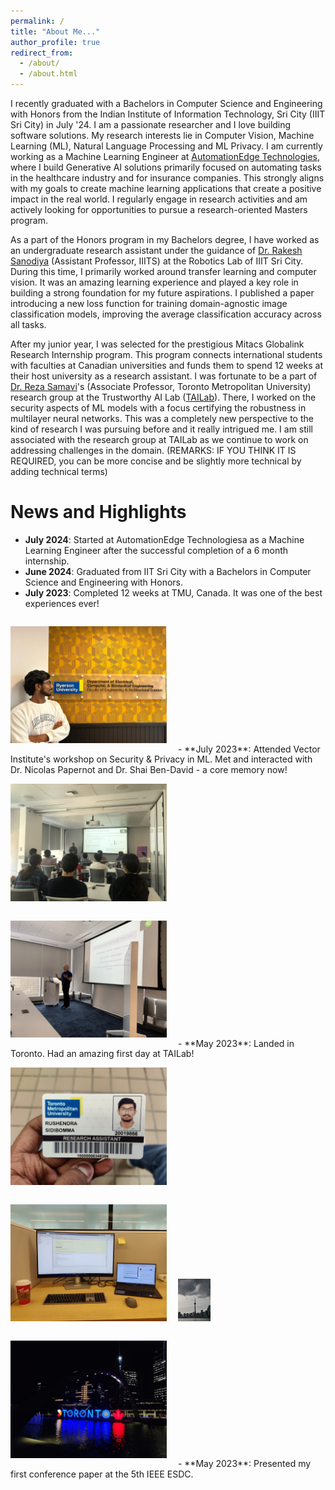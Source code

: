 ```yaml
---
permalink: /
title: "About Me..."
author_profile: true
redirect_from: 
  - /about/
  - /about.html
---
```

I recently graduated with a Bachelors in Computer Science and Engineering with Honors from the Indian Institute of Information Technology, Sri City (IIIT Sri City) in July '24. I am a passionate researcher and I love building software solutions. My research interests lie in Computer Vision, Machine Learning (ML), Natural Language Processing and ML Privacy. I am currently working as a Machine Learning Engineer at [AutomationEdge Technologies](https://automationedge.com/), where I build Generative AI solutions primarily focused on automating tasks in the healthcare industry and for insurance companies. This strongly aligns with my goals to create machine learning applications that create a positive impact in the real world. I regularly engage in research activities and am actively looking for opportunities to pursue a research-oriented Masters program.

As a part of the Honors program in my Bachelors degree, I have worked as an undergraduate research assistant under the guidance of [Dr. Rakesh Sanodiya](https://www.iiits.ac.in/people/regular-faculty/dr-rakesh-kumar-sanodiya/) (Assistant Professor, IIITS) at the Robotics Lab of IIIT Sri City. During this time, I primarily worked around transfer learning and computer vision. It was an amazing learning experience and played a key role in building a strong foundation for my future aspirations. I published a paper introducing a new loss function for training domain-agnostic image classification models, improving the average classification accuracy across all tasks.
<!-- , which got 2 citations from articles published at reputed conferences within a year. -->

After my junior year, I was selected for the prestigious Mitacs Globalink Research Internship program. This program connects international students with faculties at Canadian universities and funds them to spend 12 weeks at their host university as a research assistant. I was fortunate to be a part of [Dr. Reza Samavi](https://ee.ryerson.ca/~samavi/)'s (Associate Professor, Toronto Metropolitan University) research group at the Trustworthy AI Lab ([TAILab](https://www.ee.ryerson.ca/~samavi/research.html)). There, I worked on the security aspects of ML models with a focus certifying the robustness in multilayer neural networks. This was a completely new perspective to the kind of research I was pursuing before and it really intrigued me. I am still associated with the research group at TAILab as we continue to work on addressing challenges in the domain. 
(REMARKS: IF YOU THINK IT IS REQUIRED, you can be more concise and be slightly more technical by adding technical terms)

News and Highlights
======
<!-- ![alt text](../images/my_images/tmu_group_1.jpeg) -->
- **July 2024**: Started at AutomationEdge Technologiesa as a Machine Learning Engineer after the successful completion of a 6 month internship.
- **June 2024**: Graduated from IIT Sri City with a Bachelors in Computer Science and Engineering with Honors.
- **July 2023**: Completed 12 weeks at TMU, Canada. It was one of the best experiences ever! <br>
<img src="..//images/my_images/tmu_last_day.jpg" style="margin-right:1em; margin-top:1em; margin-bottom:1em" alt="tmu" width="250"/>
- **July 2023**: Attended Vector Institute's workshop on Security & Privacy in ML. Met and interacted with Dr. Nicolas Papernot and Dr. Shai Ben-David - a core memory now! <br>
<img src="..//images/my_images/vector_1.jpg" style="margin-right:1em; margin-top:1em; margin-bottom:1em" alt="tmu" width="250"/><img src="..//images/my_images/vector_2.jpg" style="margin-right:1em; margin-top:1em; margin-bottom:1em" alt="tmu" width="250"/>
- **May 2023**: Landed in Toronto. Had an amazing first day at TAILab!<br>
<img src="..//images/my_images/tmu_access_card.jpg" style="margin-right:1em; margin-top:1em; margin-bottom:1em" alt="tmu" width="250"/>
<img src="..//images/my_images/tmu_day_1.jpg" style="margin-right:1em; margin-top:1em; margin-bottom:1em" alt="tmu" width="250"/>
<img src="..//images/my_images/toronto_1.jpg" style="margin-right:1em; margin-top:1em; margin-bottom:1em" alt="tmu" width=10.25%/>
<img src="..//images/my_images/toronto_2.jpg" style="margin-right:1em; margin-top:1em; margin-bottom:1em" alt="tmu" width="250"/>
- **May 2023**: Presented my first conference paper at the 5th IEEE ESDC.
